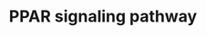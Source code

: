 ---
annotations:
- type: Pathway Ontology
  value: peroxisome proliferator-activated receptor signaling pathway
authors:
- Khanspers
- MaintBot
- Eweitz
description: 'Peroxisome proliferator-activated receptors (PPARs) are nuclear hormone
  receptors that are activated by fatty acids and their derivatives. PPAR has three
  subtypes (PPARalpha, beta/delta, and gamma) showing different expression patterns
  in vertebrates. Each of them is encoded in a separate gene and binds fatty acids
  and eicosanoids. PPARalpha plays a role in the clearance of circulating or cellular
  lipids via the regulation of gene expression involved in lipid metabolism in liver
  and skeletal muscle. PPARbeta/delta is involved in lipid oxidation and cell proliferation.
  PPARgamma promotes adipocyte differentiation to enhance blood glucose uptake.  Source:
  KEGG (http://www.genome.jp/dbget-bin/www_bget?pathway+dre03320)'
last-edited: 2021-05-15
organisms:
- Danio rerio
redirect_from:
- /index.php/Pathway:WP4020
- /instance/WP4020
schema-jsonld:
- '@context': https://schema.org/
  '@id': https://wikipathways.github.io/pathways/WP4020.html
  '@type': Dataset
  creator:
    '@type': Organization
    name: WikiPathways
  description: 'Peroxisome proliferator-activated receptors (PPARs) are nuclear hormone
    receptors that are activated by fatty acids and their derivatives. PPAR has three
    subtypes (PPARalpha, beta/delta, and gamma) showing different expression patterns
    in vertebrates. Each of them is encoded in a separate gene and binds fatty acids
    and eicosanoids. PPARalpha plays a role in the clearance of circulating or cellular
    lipids via the regulation of gene expression involved in lipid metabolism in liver
    and skeletal muscle. PPARbeta/delta is involved in lipid oxidation and cell proliferation.
    PPARgamma promotes adipocyte differentiation to enhance blood glucose uptake.  Source:
    KEGG (http://www.genome.jp/dbget-bin/www_bget?pathway+dre03320)'
  keywords:
  - apoa1a
  - slc27a4
  - fads2
  - ubc
  - ubb
  - plin2
  - pltp
  - VLDL
  - 9-cis-Retinoic acid
  - NSAIDs
  - acs11a
  - scd
  - signaling pathway
  - adipoqa
  - pparab
  - acs16
  - cyp27a1.2
  - acs14b
  - unsaturated fatty acids
  - ehhadh
  - dbi
  - thiazolidinediones
  - acs14a
  - rxrga
  - acs15
  - cyp8b1
  - scp2a
  - slc27a1b
  - angpt14
  - Chylomicron
  - acox1
  - cyp7a1
  - acsbg1
  - cpt1aa
  - cpt2
  - fabp6
  - Adipocyokine
  - fabp3
  - lpl
  - Clofibrate
  - acs13a
  - sorbs1
  - Gluconeogenesis
  - cd36
  - eicosanoid
  - fabp7b
  - 'si:ch211-202a12.4 '
  - slc27a6
  - fabp1a
  - si:dkey-91i10.3
  - fabp7a
  - slc27a1a
  - acadm
  - acaa1
  - pck2
  - fabp2
  - scdb
  - aqp7
  - adipoqb
  - acsbg2
  - saturated fatty acids
  - cpt1ab
  - acox3
  - cyp27a1.4
  - zgc:172295
  - ilk
  - nr1h3
  - acs11b
  - pck1
  - pdpk1b
  - zgc:101540
  - acadl
  - acs13b
  license: CC0
  name: PPAR signaling pathway
seo: CreativeWork
title: PPAR signaling pathway
wpid: WP4020
---